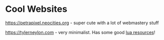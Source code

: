 Cool Websites
========================
https://petrapixel.neocities.org - super cute with a lot of webmastery stuff

https://tylerneylon.com - very minimalist. Has some good [lua resources](../gamedevNotes/pico-8/resources.md#Resources)!
